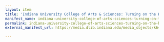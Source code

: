```yaml
---
layout: item
title: 'Indiana University College of Arts & Sciences: Turning on the Heat'
manifest_name: indiana-university-college-of-arts-sciences-turning-on-the-heat
permalink: indiana-university-college-of-arts-sciences-turning-on-the-heat
external_manifest_url: https://media.dlib.indiana.edu/media_objects/k643b776b/manifest.json

---
```

<!-- Add an essay or interpretive material below this line,
using HTML or markdown.  Do not modify this file above this line -->
